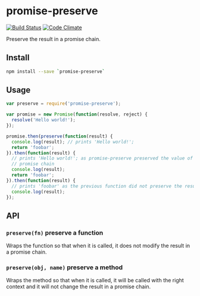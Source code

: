 # promise-preserve

[![Build Status](https://travis-ci.org/leahciMic/promise-preserve.svg?branch=master)](https://travis-ci.org/leahciMic/promise-preserve) [![Code Climate](https://codeclimate.com/github/leahciMic/promise-preserve/badges/gpa.svg)](https://codeclimate.com/github/leahciMic/promise-preserve)

Preserve the result in a promise chain.

## Install

```sh
npm install --save `promise-preserve`
```

## Usage

```js
var preserve = require('promise-preserve');

var promise = new Promise(function(resolve, reject) {
  resolve('Hello world!');
});

promise.then(preserve(function(result) {
  console.log(result); // prints 'Hello world!';
  return 'foobar';
}).then(function(result) {
  // prints 'Hello world!'; as promise-preserve preserved the value of the
  // promise chain
  console.log(result);
  return 'foobar';
}).then(function(result) {
  // prints 'foobar' as the previous function did not preserve the result
  console.log(result);
});
```

## API

### `preserve(fn)` preserve a function

Wraps the function so that when it is called, it does not modify the result in
a promise chain.

### `preserve(obj, name)` preserve a method

Wraps the method so that when it is called, it will be called with the right
context and it will not change the result in a promise chain.
